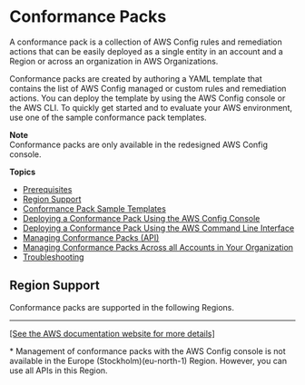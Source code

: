 # Conformance Packs<a name="conformance-packs"></a>

A conformance pack is a collection of AWS Config rules and remediation actions that can be easily deployed as a single entity in an account and a Region or across an organization in AWS Organizations\.

Conformance packs are created by authoring a YAML template that contains the list of AWS Config managed or custom rules and remediation actions\. You can deploy the template by using the AWS Config console or the AWS CLI\. To quickly get started and to evaluate your AWS environment, use one of the sample conformance pack templates\.

**Note**  
Conformance packs are only available in the redesigned AWS Config console\.

**Topics**
+ [Prerequisites](cpack-prerequisites.md)
+ [Region Support](#conformance-packs-regions)
+ [Conformance Pack Sample Templates](conformancepack-sample-templates.md)
+ [Deploying a Conformance Pack Using the AWS Config Console](conformance-pack-console.md)
+ [Deploying a Conformance Pack Using the AWS Command Line Interface](conformance-pack-cli.md)
+ [Managing Conformance Packs \(API\)](conformance-pack-apis.md)
+ [Managing Conformance Packs Across all Accounts in Your Organization](conformance-pack-organization-apis.md)
+ [Troubleshooting](troubleshooting-conformance-pack.md)

## Region Support<a name="conformance-packs-regions"></a>

Conformance packs are supported in the following Regions\.


****  
[\[See the AWS documentation website for more details\]](http://docs.aws.amazon.com/config/latest/developerguide/conformance-packs.html)

\* Management of conformance packs with the AWS Config console is not available in the Europe \(Stockholm\)\(eu\-north\-1\) Region\. However, you can use all APIs in this Region\.